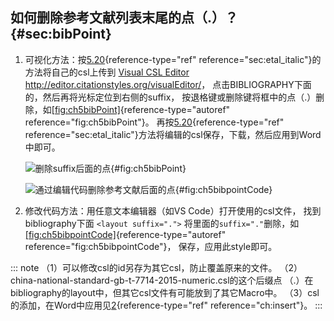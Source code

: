 ## 如何删除参考文献列表末尾的点（.）？ {#sec:bibPoint}

1.  可视化方法：按[5.20](#sec:etal_italic){reference-type="ref"
    reference="sec:etal_italic"}的方法将自己的csl上传到 [Visual CSL
    Editor](http://editor.citationstyles.org/visualEditor/)
    <http://editor.citationstyles.org/visualEditor/>，
    点击BIBLIOGRAPHY下面的，然后再将光标定位到右侧的suffix，
    按退格键或删除键将框中的点（.）删除，如[\[fig:ch5bibPoint\]](#fig:ch5bibPoint){reference-type="autoref"
    reference="fig:ch5bibPoint"}。
    再按[5.20](#sec:etal_italic){reference-type="ref"
    reference="sec:etal_italic"}方法将编辑的csl保存，下载，然后应用到Word中即可。

    ![删除suffix后面的点](ch5bibPoint){#fig:ch5bibPoint}

    ![通过编辑代码删除参考文献后面的点](ch5bibpointCode){#fig:ch5bibpointCode}

2.  修改代码方法：用任意文本编辑器（如VS Code）打开使用的csl文件，
    找到bibliography下面 `<layout suffix=".">`
    将里面的`suffix="."`删除，如[\[fig:ch5bibpointCode\]](#fig:ch5bibpointCode){reference-type="autoref"
    reference="fig:ch5bibpointCode"}， 保存，应用此style即可。

::: note
（1）可以修改csl的id另存为其它csl，防止覆盖原来的文件。
（2）china-national-standard-gb-t-7714-2015-numeric.csl的这个后缀点
（.）在bibliography的layout中，但其它csl文件有可能放到了其它Macro中。
（3）csl的添加，在Word中应用见[2](#ch:insert){reference-type="ref"
reference="ch:insert"}。
:::

